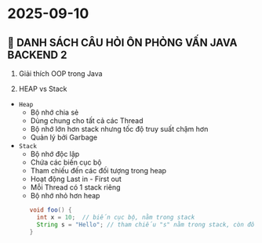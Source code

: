 # 2025-09-10

## 📌 DANH SÁCH CÂU HỎI ÔN PHỎNG VẤN JAVA BACKEND 2

1. Giải thích OOP trong Java

2. HEAP vs Stack

- `Heap`
  - Bộ nhớ chia sẻ
  - Dùng chung cho tất cả các Thread
  - Bộ nhớ lớn hơn stack nhưng tốc độ truy suất chậm hơn
  - Quản lý bởi Garbage
- `Stack`
  - Bộ nhớ độc lập
  - Chứa các biến cục bộ
  - Tham chiếu đến các đối tượng trong heap
  - Hoạt động Last in - First out
  - Mỗi Thread có 1 stack riêng
  - Bộ nhớ nhỏ hơn heap
  ```java
     void foo() {
       int x = 10;  // biến cục bộ, nằm trong stack
       String s = "Hello"; // tham chiếu "s" nằm trong stack, còn đối tượng "Hello" nằm trong heap (string pool)
     }
  ```
